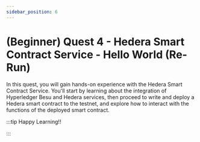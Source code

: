 ```yaml
---
sidebar_position: 6
---
```


# (Beginner) Quest 4 - Hedera Smart Contract Service - Hello World (Re-Run)

In this quest, you will gain hands-on experience with the Hedera Smart Contract Service. You'll start by learning about the integration of Hyperledger Besu and Hedera services, then proceed to write and deploy a Hedera smart contract to the testnet, and explore how to interact with the functions of the deployed smart contract.

:::tip Happy Learning!!

<QuestButton text="Go To Quest" link="https://app.stackup.dev/quest_page/beginner-quest-4---hedera-smart-contract-service---hello-world-re-run" />

:::
